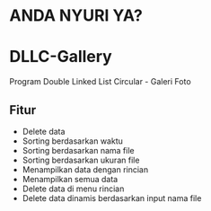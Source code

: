 # ANDA NYURI YA?
# DLLC-Gallery
Program Double Linked List Circular - Galeri Foto

## Fitur
- Delete data
- Sorting berdasarkan waktu
- Sorting berdasarkan nama file
- Sorting berdasarkan ukuran file
- Menampilkan data dengan rincian
- Menampilkan semua data
- Delete data di menu rincian
- Delete data dinamis berdasarkan input nama file
